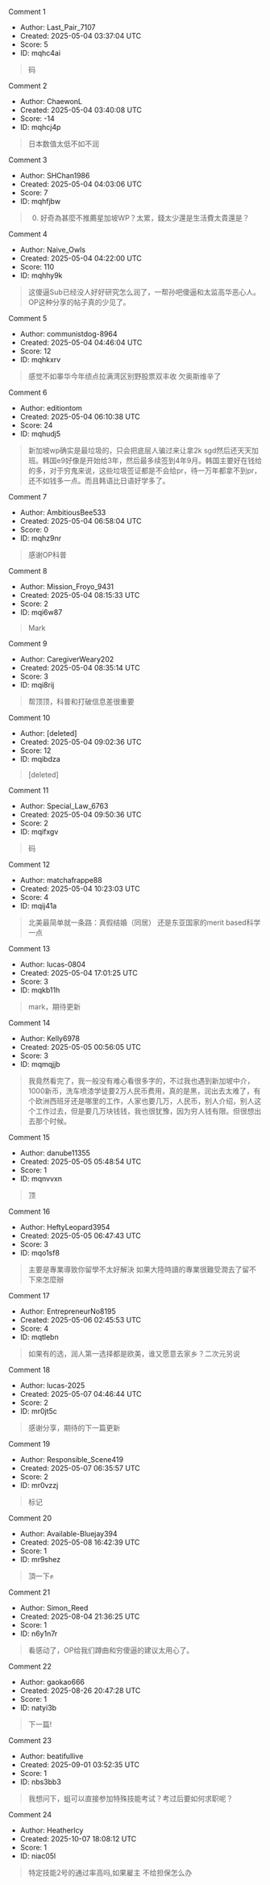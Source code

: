Comment 1

- Author: Last_Pair_7107
- Created: 2025-05-04 03:37:04 UTC
- Score: 5
- ID: mqhc4ai

> 码

Comment 2

- Author: ChaewonL
- Created: 2025-05-04 03:40:08 UTC
- Score: -14
- ID: mqhcj4p

> 日本数值太低不如不润

Comment 3

- Author: SHChan1986
- Created: 2025-05-04 04:03:06 UTC
- Score: 7
- ID: mqhfjbw

> 0. 好奇為甚麼不推薦星加坡WP？太累，錢太少還是生活費太貴還是？

Comment 4

- Author: Naive_Owls
- Created: 2025-05-04 04:22:00 UTC
- Score: 110
- ID: mqhhy9k

> 这傻逼Sub已经没人好好研究怎么润了，一帮孙吧傻逼和太监高华恶心人。OP这种分享的帖子真的少见了。

Comment 5

- Author: communistdog-8964
- Created: 2025-05-04 04:46:04 UTC
- Score: 12
- ID: mqhkxrv

> 感觉不如睾华今年绩点拉满湾区别野股票双丰收 欠奥斯维辛了

Comment 6

- Author: editiontom
- Created: 2025-05-04 06:10:38 UTC
- Score: 24
- ID: mqhudj5

> 新加坡wp确实是最垃圾的，只会把底层人骗过来让拿2k sgd然后还天天加班。韩国e9好像是开始给3年，然后最多续签到4年9月。韩国主要好在钱给的多，对于穷鬼来说，这些垃圾签证都是不会给pr，待一万年都拿不到pr，还不如钱多一点。而且韩语比日语好学多了。

Comment 7

- Author: AmbitiousBee533
- Created: 2025-05-04 06:58:04 UTC
- Score: 0
- ID: mqhz9nr

> 感谢OP科普

Comment 8

- Author: Mission_Froyo_9431
- Created: 2025-05-04 08:15:33 UTC
- Score: 2
- ID: mqi6w87

> Mark

Comment 9

- Author: CaregiverWeary202
- Created: 2025-05-04 08:35:14 UTC
- Score: 3
- ID: mqi8rij

> 帮顶顶，科普和打破信息差很重要

Comment 10

- Author: [deleted]
- Created: 2025-05-04 09:02:36 UTC
- Score: 12
- ID: mqibdza

> [deleted]

Comment 11

- Author: Special_Law_6763
- Created: 2025-05-04 09:50:36 UTC
- Score: 2
- ID: mqifxgv

> 码

Comment 12

- Author: matchafrappe88
- Created: 2025-05-04 10:23:03 UTC
- Score: 4
- ID: mqij41a

> 北美最简单就一条路：真假结婚（同居） 还是东亚国家的merit based科学一点

Comment 13

- Author: lucas-0804
- Created: 2025-05-04 17:01:25 UTC
- Score: 3
- ID: mqkb11h

> mark，期待更新

Comment 14

- Author: Kelly6978
- Created: 2025-05-05 00:56:05 UTC
- Score: 3
- ID: mqmqjjb

> 我竟然看完了，我一般没有难心看很多字的，不过我也遇到新加坡中介，1000新币，洗车喷漆学徒要2万人民币费用，真的是黑，润出去太难了，有个欧洲西班牙还是哪里的工作，人家也要几万，人民币，别人介绍，别人这个工作过去，但是要几万块钱钱，我也很犹豫，因为穷人钱有限。但很想出去那个时候。

Comment 15

- Author: danube11355
- Created: 2025-05-05 05:48:54 UTC
- Score: 1
- ID: mqnvvxn

> 顶

Comment 16

- Author: HeftyLeopard3954
- Created: 2025-05-05 06:47:43 UTC
- Score: 3
- ID: mqo1sf8

> 主要是專業導致你留學不太好解決
> 如果大陸時讀的專業很難受潤去了留不下來怎麼辦

Comment 17

- Author: EntrepreneurNo8195
- Created: 2025-05-06 02:45:53 UTC
- Score: 4
- ID: mqtlebn

> 如果有的选，润人第一选择都是欧美，谁又愿意去家乡？二次元另说

Comment 18

- Author: lucas-2025
- Created: 2025-05-07 04:46:44 UTC
- Score: 2
- ID: mr0jt5c

> 感谢分享，期待的下一篇更新

Comment 19

- Author: Responsible_Scene419
- Created: 2025-05-07 06:35:57 UTC
- Score: 2
- ID: mr0vzzj

> 标记

Comment 20

- Author: Available-Bluejay394
- Created: 2025-05-08 16:42:39 UTC
- Score: 1
- ID: mr9shez

> 頂一下✊

Comment 21

- Author: Simon_Reed
- Created: 2025-08-04 21:36:25 UTC
- Score: 1
- ID: n6y1n7r

> 看感动了，OP给我们蹲曲和穷傻逼的建议太用心了。

Comment 22

- Author: gaokao666
- Created: 2025-08-26 20:47:28 UTC
- Score: 1
- ID: natyi3b

> 下一篇!

Comment 23

- Author: beatifullive
- Created: 2025-09-01 03:52:35 UTC
- Score: 1
- ID: nbs3bb3

> 我想问下，蛆可以直接参加特殊技能考试？考过后要如何求职呢？

Comment 24

- Author: HeatherIcy
- Created: 2025-10-07 18:08:12 UTC
- Score: 1
- ID: niac05l

> 特定技能2号的通过率高吗,如果雇主 不给担保怎么办
